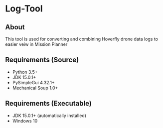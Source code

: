 # Log-Tool

## About
This tool is used for converting and combining Hoverfly drone data logs to easier veiw in Mission Planner

##  Requirements (Source)
* Python 3.5+
* JDK 15.0.1+
* PySimpleGui 4.32.1+
* Mechanical Soup 1.0+

## Requirements (Executable)
* JDK 15.0.1+ (automatically installed)
* Windows 10
